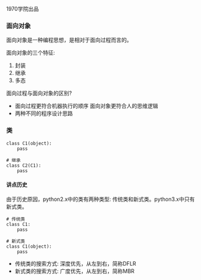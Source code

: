 1970学院出品

### 面向对象

面向对象是一种编程思想，是相对于面向过程而言的。

面向对象的三个特征:

1. 封装
2. 继承
3. 多态

面向过程与面向对象的区别?

* 面向过程更符合机器执行的顺序 面向对象更符合人的思维逻辑
* 两种不同的程序设计思路

### 类

```
class C1(object):
    pass
    
# 继承
class C2(C1):
    pass
```

#### 讲点历史

由于历史原因，python2.x中的类有两种类型: 传统类和新式类。python3.x中只有新式类。

```
# 传统类
class C1:
    pass
    
# 新式类
class C1(object):
    pass
```

* 传统类的搜索方式: 深度优先，从左到右，简称DFLR
* 新式类的搜索方式: 广度优先，从左到右，简称MBR